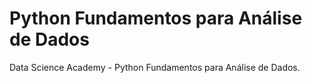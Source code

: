 # Python Fundamentos para Análise de Dados

Data Science Academy - Python Fundamentos para Análise de Dados.



